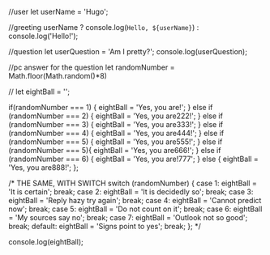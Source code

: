 //user
let userName = 'Hugo';

//greeting
userName ? console.log(`Hello, ${userName}`) : console.log('Hello!');

//question
let userQuestion = 'Am I pretty?';
console.log(userQuestion);

//pc answer for the question
let randomNumber = Math.floor(Math.random()*8)

//
let eightBall = '';

if(randomNumber === 1) {
  eightBall = 'Yes, you are!';
} else if (randomNumber === 2) {
  eightBall = 'Yes, you are222!';
} else if (randomNumber === 3) {
  eightBall = 'Yes, you are333!';
} else if (randomNumber === 4) {
  eightBall = 'Yes, you are444!';
} else if (randomNumber === 5) {
  eightBall = 'Yes, you are555!';
} else if  (randomNumber === 5){
  eightBall = 'Yes, you are666!';
} else if (randomNumber === 6) {
  eightBall = 'Yes, you are!777';
} else {
  eightBall = 'Yes, you are888!';
};



/* THE SAME, WITH SWITCH
switch (randomNumber) {
  case 1:
    eightBall = 'It is certain';
    break;
  case 2:
    eightBall = 'It is decidedly so';
    break;
  case 3:
    eightBall = 'Reply hazy try again';
    break;
  case 4:
    eightBall = 'Cannot predict now';
    break;
  case 5:
    eightBall = 'Do not count on it';
    break;
  case 6:
    eightBall = 'My sources say no';
    break;
  case 7:
    eightBall = 'Outlook not so good';
    break;
  default:
    eightBall = 'Signs point to yes';
    break;
};
*/


console.log(eightBall);
